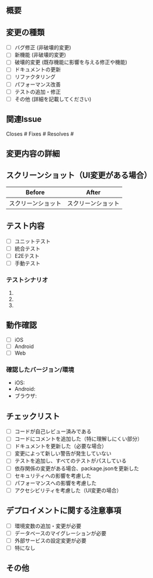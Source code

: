## 概要
<!-- このPRで何を変更したか簡潔に説明してください -->

## 変更の種類
<!-- 該当するものにチェックを入れてください -->
- [ ] バグ修正 (非破壊的変更)
- [ ] 新機能 (非破壊的変更)
- [ ] 破壊的変更 (既存機能に影響を与える修正や機能)
- [ ] ドキュメントの更新
- [ ] リファクタリング
- [ ] パフォーマンス改善
- [ ] テストの追加・修正
- [ ] その他 (詳細を記載してください)

## 関連Issue
<!-- 関連するIssueがあればリンクしてください -->
Closes #
Fixes #
Resolves #

## 変更内容の詳細
<!-- 変更の詳細を記載してください。なぜこの変更が必要なのか、どのように実装したのかを説明してください -->

## スクリーンショット（UI変更がある場合）
<!-- UI変更がある場合は必ずスクリーンショットを添付してください -->
| Before | After |
|--------|-------|
| スクリーンショット | スクリーンショット |

## テスト内容
<!-- どのようなテストを実施したか記載してください -->
- [ ] ユニットテスト
- [ ] 統合テスト
- [ ] E2Eテスト
- [ ] 手動テスト

### テストシナリオ
<!-- 実施したテストの詳細を記載してください -->
1. 
2. 
3. 

## 動作確認
<!-- 各プラットフォームでの動作確認にチェックを入れてください -->
- [ ] iOS
- [ ] Android  
- [ ] Web

### 確認したバージョン/環境
<!-- 動作確認を行った環境の詳細を記載してください -->
- iOS: 
- Android: 
- ブラウザ: 

## チェックリスト
<!-- PRを提出する前に以下の項目を確認してください -->
- [ ] コードが自己レビュー済みである
- [ ] コードにコメントを追加した（特に理解しにくい部分）
- [ ] ドキュメントを更新した（必要な場合）
- [ ] 変更によって新しい警告が発生していない
- [ ] テストを追加し、すべてのテストがパスしている
- [ ] 依存関係の変更がある場合、package.jsonを更新した
- [ ] セキュリティへの影響を考慮した
- [ ] パフォーマンスへの影響を考慮した
- [ ] アクセシビリティを考慮した（UI変更の場合）

## デプロイメントに関する注意事項
<!-- デプロイ時に特別な対応が必要な場合は記載してください -->
- [ ] 環境変数の追加・変更が必要
- [ ] データベースのマイグレーションが必要
- [ ] 外部サービスの設定変更が必要
- [ ] 特になし

## その他
<!-- レビュアーへの追加情報やコメントがあれば記載してください -->